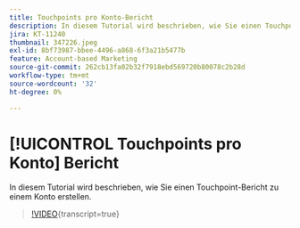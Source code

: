 ```yaml
---
title: Touchpoints pro Konto-Bericht
description: In diesem Tutorial wird beschrieben, wie Sie einen Touchpoint-Bericht zu einem Konto erstellen.
jira: KT-11240
thumbnail: 347226.jpeg
exl-id: 8bf73987-bbee-4496-a868-6f3a21b5477b
feature: Account-based Marketing
source-git-commit: 262cb13fa02b32f7918ebd569720b80078c2b28d
workflow-type: tm+mt
source-wordcount: '32'
ht-degree: 0%

---
```


# [!UICONTROL Touchpoints pro Konto] Bericht

In diesem Tutorial wird beschrieben, wie Sie einen Touchpoint-Bericht zu einem Konto erstellen.

>[!VIDEO](https://video.tv.adobe.com/v/347226/?learn=on){transcript=true}
